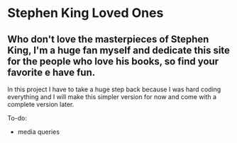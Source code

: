 # Stephen King Loved Ones

## Who don't love the masterpieces of Stephen King, I'm a huge fan myself and dedicate this site for the people who love his books, so find your favorite e have fun.

In this project I have to take a huge step back because I was hard coding everything and I will make this simpler version for now and come with a complete version later.

To-do:

- media queries

